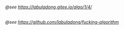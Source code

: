  ###### @see  https://labuladong.gitee.io/algo/1/4/
 ###### @see  https://github.com/labuladong/fucking-algorithm